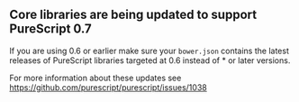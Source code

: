 ## Core libraries are being updated to support PureScript 0.7

If you are using 0.6 or earlier make sure your `bower.json` contains the latest releases of PureScript libraries targeted at 0.6 instead of * or later versions.

For more information about these updates see https://github.com/purescript/purescript/issues/1038